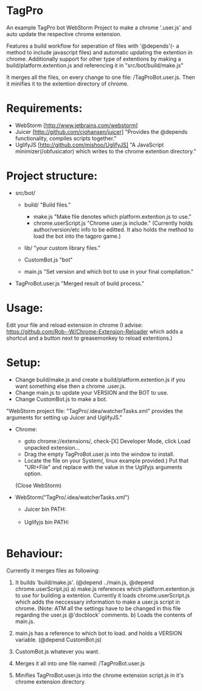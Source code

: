 TagPro
======
An example TagPro bot WebStorm Project to make a chrome '.user.js' and auto update the respective chrome extension. 

Features a build workflow for seperation of files with '@depends'(- a method to include javascript files) and automatic updating the extention in chrome.
Additionally support for other type of extentions by making a build/platform.extention.js and referencing it in "src/bot/build/make.js"

It merges all the files, on every change to one file: /TagProBot.user.js.
Then it minifies it to the extention directory of chrome.

Requirements:
===
  - WebStorm [http://www.jetbrains.com/webstorm]
  - Juicer [http://github.com/cjohansen/juicer]
    "Provides the @depends functionality, compiles scripts together."
  - UglifyJS [http://github.com/mishoo/UglifyJS]
    "A JavaScript minimizer(/obfusicator) which writes to the chrome extention directory."
  
  
Project structure:
===
  - src/bot/
    - build/ "Build files."
      - make.js "Make file denotes which platform.extention.js to use."
      - chrome.userScript.js "Chrome user.js include." (Currently holds author/version/etc info to be editted.
                                                        It also holds the method to load the bot into the tagpro game.)
        
    - lib/ "your custom library files."
    - CustomBot.js "bot"
    - main.js "Set version and which bot to use in your final compilation."
  - TagProBot.user.js "Merged result of build process."
  
  
Usage:
===
   Edit your file and reload extension in chrome (I advise: https://github.com/Rob--W/Chrome-Extension-Reloader which adds a shortcut and a button next to greasemonkey to reload extentions.)


Setup:
===
  - Change build/make.js and create a build/platform.extention.js if you want something else then a chrome .user.js.
  - Change main.js to update your VERSION and the BOT to use.
  - Change CustomBot.js to make a bot.
  
"WebStorm project file: "TagPro/.idea/watcherTasks.xml" provides the arguments for setting up Juicer and UglifyJS."
  
- Chrome: 
    - goto chrome://extensions/, check-[X] Developer Mode, 
                               click Load unpacked extension...
    - Drag the empty TagProBot.user.js into the window to install.
    - Locate the file on your System(, linux example provided.) Put that "URI+File" and replace with the value in the Uglifyjs arguments option.

  (Close WebStorm)

- WebStorm("TagPro/.idea/watcherTasks.xml")
  - Juicer bin PATH: <option name="program" value="$PROJECT_DIR$/../../.gem/ruby/2.1.0/bin/juicer" />
  - Uglifyjs bin PATH: <option name="program" value="/usr/bin/uglifyjs" />
    -  <option name="arguments" value="TagProBot.user.js --comments all --screw-ie8 true -o /home/xorc/.config/chromium/Default/Extensions/bkicbikhncibkncmhbkgnghlmkenihfp/1.0_0/script.js" /> 
   
Behaviour:
===
Currently it merges files as following:
1. It builds 'build/make.js'. (@depend ../main.js, @depend chrome.userScript.js)
  a) make.js references which platform.extention.js to use for building a extention. 
      Currently it loads chrome.userScript.js which adds the neccessary information to make a user.js script in chrome.
      (Note: ATM all the settings have to be changed in this file regarding the user.js @'docblock' comments.
  b) Loads the contents of main.js.
    
2. main.js has a reference to which bot to load. and holds a VERSION variable. (@depend CustomBot.js)

3. CustomBot.js whatever you want.

4. Merges it all into one file named: /TagProBot.user.js

5. Minifies TagProBot.user.js into the chrome extension script.js in it's chrome extension directory.


